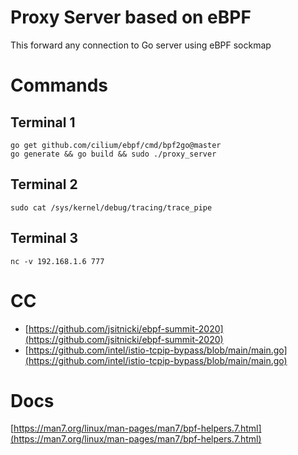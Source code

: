 # Proxy Server based on eBPF
This forward any connection to Go server using eBPF sockmap

# Commands

## Terminal 1
```
go get github.com/cilium/ebpf/cmd/bpf2go@master
go generate && go build && sudo ./proxy_server
```

## Terminal 2
```
sudo cat /sys/kernel/debug/tracing/trace_pipe
```

## Terminal 3
```
nc -v 192.168.1.6 777
```
# CC
* [https://github.com/jsitnicki/ebpf-summit-2020](https://github.com/jsitnicki/ebpf-summit-2020)
* [https://github.com/intel/istio-tcpip-bypass/blob/main/main.go](https://github.com/intel/istio-tcpip-bypass/blob/main/main.go)
# Docs
[https://man7.org/linux/man-pages/man7/bpf-helpers.7.html](https://man7.org/linux/man-pages/man7/bpf-helpers.7.html)
